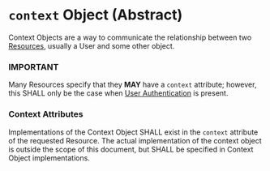 # `context` Object (Abstract)

Context Objects are a way to communicate the relationship between two [Resources](../Concepts/Resource.md), usually a User and some other object.

### IMPORTANT

Many Resources specify that they **MAY** have a `context` attribute; however, this SHALL only be the case when [User Authentication](../Authentication/RequestAuthentication.md#user-authentication) is present.

### Context Attributes

 Implementations of the Context Object SHALL exist in the `context` attribute of the requested Resource. The actual implementation of the context object is outside the scope of this document, but SHALL be specified in Context Object implementations.

